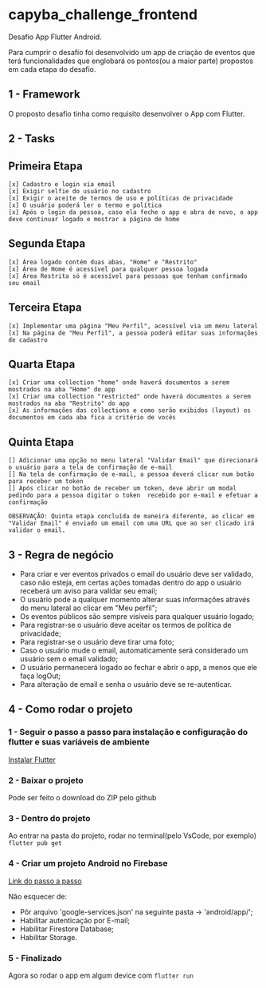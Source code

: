 # capyba_challenge_frontend

Desafio App Flutter Android.

Para cumprir o desafio foi desenvolvido um app de criação de eventos que terá funcionalidades que englobará os pontos(ou a maior parte) propostos em cada etapa do desafio.

## 1 - Framework

O proposto desafio tinha como requisito desenvolver o App com Flutter.

## 2 - Tasks

## Primeira Etapa
    [x] Cadastro e login via email
    [x] Exigir selfie do usuário no cadastro
    [x] Exigir o aceite de termos de uso e políticas de privacidade
    [x] O usuário poderá ler o termo e política
    [x] Após o login da pessoa, caso ela feche o app e abra de novo, o app deve continuar logado e mostrar a página de home
  
## Segunda Etapa
    [x] Área logado contém duas abas, "Home" e "Restrito"
    [x] Área de Home é acessível para qualquer pessoa logada
    [x] Área Restrita só é acessível para pessoas que tenham confirmado seu email

## Terceira Etapa
    [x] Implementar uma página "Meu Perfil", acessível via um menu lateral
    [x] Na página de "Meu Perfil", a pessoa poderá editar suas informações de cadastro

## Quarta Etapa
    [x] Criar uma collection "home" onde haverá documentos a serem mostrados na aba "Home" do app
    [x] Criar uma collection "restricted" onde haverá documentos a serem mostrados na aba "Restrito" do app
    [x] As informações das collections e como serão exibidos (layout) os documentos em cada aba fica a critério de vocês

## Quinta Etapa
    [] Adicionar uma opção no menu lateral "Validar Email" que direcionará o usuário para a tela de confirmação de e-mail
    [] Na tela de confirmação de e-mail, a pessoa deverá clicar num botão para receber um token
    [] Após clicar no botão de receber um token, deve abrir um modal pedindo para a pessoa digitar o token  recebido por e-mail e efetuar a confirmação

    OBSERVAÇÃO: Quinta etapa concluída de maneira diferente, ao clicar em "Validar Email" é enviado um email com uma URL que ao ser clicado irá validar o email.

## 3 - Regra de negócio

- Para criar e ver eventos privados o email do usuário deve ser validado, caso não esteja, em certas ações tomadas dentro do app o usuário receberá um aviso para validar seu email;
- O usuário pode a qualquer momento alterar suas informações através do menu lateral ao clicar em "Meu perfil";
- Os eventos públicos são sempre visíveis para qualquer usuário logado;
- Para registrar-se o usuário deve aceitar os termos de política de privacidade;
- Para registrar-se o usuário deve tirar uma foto;
- Caso o usuário mude o email, automaticamente será considerado um usuário sem o email validado;
- O usuário permanecerá logado ao fechar e abrir o app, a menos que ele faça logOut;
- Para alteração de email e senha o usuário deve se re-autenticar.

## 4 - Como rodar o projeto

### 1 - Seguir o passo a passo para instalação e configuração do flutter e suas variáveis de ambiente

[Instalar Flutter](https://flutter.dev/docs/get-started/install)

### 2 - Baixar o projeto

Pode ser feito o download do ZIP pelo github

### 3 - Dentro do projeto

Ao entrar na pasta do projeto, rodar no terminal(pelo VsCode, por exemplo) ```flutter pub get```

### 4 - Criar um projeto Android no Firebase

[Link do passo a passo](https://firebase.google.com/docs/functions/get-started?hl=pt)

Não esquecer de:
- Pôr arquivo 'google-services.json' na seguinte pasta -> 'android/app/';
- Habilitar autenticação por E-mail;
- Habilitar Firestore Database;
- Habilitar Storage.

### 5 - Finalizado

Agora so rodar o app em algum device com ```flutter run```
